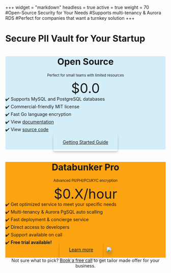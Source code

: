 +++
widget = "markdown"
headless = true
active = true
weight = 70
#Open-Source Security for Your Needs
#Supports multi-tenancy & Aurora RDS
#Perfect for companies that want a turnkey solution
+++
<h1 class="text-center mb-3">Secure PII Vault for Your Startup</h1>

<div class="row justify-content-center mb-4">
<div class="col-12 col-md-6 mt-3">
<div class="pricecolumn" style="background:#d4eef9;">
<div class="grey text-center"><h1 style="text-align:center;">Open Source</h1></div>
<div class="grey"><p style="font-size:80%;text-align:center;">Perfect for small teams with limited resources</p></div>
<div class="grey mprice"><p style="font-size:300%;text-align:center;margin:0;line-height: 1.1;">$0.0</p></div>
<section class="mb-3">
<div class="pline">✔️ Supports MySQL and PostgreSQL databases</div>
<div class="pline">✔️ Commercial-friendly MIT license</div>
<div class="pline">✔️ Fast Go language encryption</div>
<div class="pline">✔️ View <a href="https://databunker.org/doc/introduction/">documentation</a></div>
<div class="pline">✔️ View <a href="https://github.com/securitybunker/databunker">source code</a></div>
<div class="pline">&nbsp;</div>
</section>
<div class="grey yprice" style="padding-bottom:15px;text-align:center;">
<a href="https://databunker.org/doc/start/" class="btn-outline-primary btn-lg btn page-scroll" style='border-radius:5px!important;padding: 18px 30px 20px !important;box-shadow:0 4px 6px 0 rgba(0,0,0,0.2);'>Getting Started Guide</a>
</div></div></div>
<div class="col-12 col-md-6 mt-3">
<div class="pricecolumn" style="background:#FCA311;">
<div class="grey text-center"><h1 style="text-align:center;">Databunker Pro</h1></div>
<div class="grey"><p style="font-size:80%;text-align:center;">Advanced PII/PHI/PCI/KYC encryption</p></div>
<div class="grey mprice"><p style="font-size:300%;text-align:center;margin:0;line-height: 1.1;">$0.X/hour</p></div>
<section class="mb-3">
<div class="pline">✔️ Get optimized service to meet your specific needs</div>
<div class="pline">✔️ Multi-tenancy & Aurora PgSQL auto scalling</div>
<div class="pline">✔️ Fast deployment & concierge service</div>
<div class="pline">✔️ Direct access to developers</div>
<div class="pline">✔️ Support available on call</div>
<div class="pline">✔️ <b>Free trial available!</b></div>
</section>
<div class="grey yprice" style="padding-bottom:15px;text-align:center;">
<center class="mt-2 mb-2"><a href="/contact/" class="btn-primary btn-lg btn page-scroll" style='vertical-align:top;border-radius:5px!important;padding: 18px 30px 20px !important;box-shadow:0 4px 6px 0 rgba(0,0,0,0.2);'>Learn more</a>&nbsp;&nbsp;&nbsp;<a href="/api/aws-redirect.php" style='display:inline-block;'><img src="/img/aws-marketplace-btn.svg" style='box-shadow:0 8px 12px 0 rgba(0,0,0,0.2);'/></a></center>
</div></div></div>
</div>

<!--
<center>Not sure what to pick? Start with our free website check.</center>
<center><a href="javascript:void(0);" onclick="new_meeting()">Book a free call</a> to get tailor made offer for your business.</center>
-->

<center>Not sure what to pick? <a href="https://calendly.com/stremovsky/30min" onclick="new_meeting()">Book a free call</a> to get tailor made offer for your business.</center>

